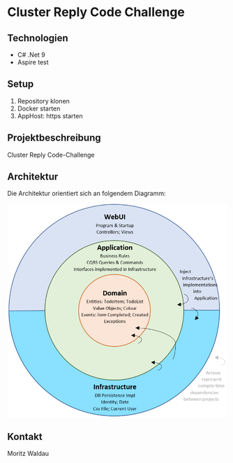 # Cluster Reply Code Challenge

## Technologien

- C\# .Net 9
- Aspire 
test
## Setup

1. Repository klonen
2. Docker starten
3. AppHost: https starten

## Projektbeschreibung

Cluster Reply Code-Challenge


## Architektur

Die Architektur orientiert sich an folgendem Diagramm:

![Architecture Diagram](./docs/architecture.png)

## Kontakt

Moritz Waldau



